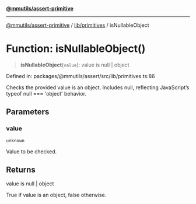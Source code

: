 [**@mmutils/assert-primitive**](../../../README.md)

***

[@mmutils/assert-primitive](../../../modules.md) / [lib/primitives](../README.md) / isNullableObject

# Function: isNullableObject()

> **isNullableObject**(`value`): value is null \| object

Defined in: packages/@mmutils/assert/src/lib/primitives.ts:86

Checks the provided value is an object. Includes null, reflecting
JavaScript’s typeof null === 'object' behavior.

## Parameters

### value

`unknown`

Value to be checked.

## Returns

value is null \| object

True if value is an object, false otherwise.
